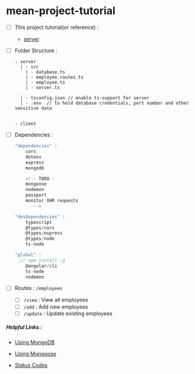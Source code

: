 # mean-project-tutorial

- [ ] This project tutorial(or reference) :

  - [server](./reference/mongoose-tutorial.md)

- [ ] Folder Structure :

  ```
  - server
    | - src
      | - database.ts
      | - employee.routes.ts
      | - employee.ts
      | - server.ts

    | - tsconfig.json // enable ts-support for server
    | - .env  // to hold database credentials, port number and other sensitive data


  - client
  ```

    <!-- 
    | - config
    | - db
    | - lib
    | - public
    | - routes
    | - services
    | - views
   -->

- [ ] Dependencies :

  ```js
  "dependencies" :
      cors
      dotenv
      express
      mongodb

      <!-- TODO :
      mongoose
      nodemon
      passport
      monitor XHR requests
         -->

  "devDependencies" :
      typescript
      @types/cors
      @types/express
      @types/node
      ts-node

  "global" :
    // npm install -g
      @angular/cli
      ts-node
      nodemon
  ```

- [ ] Routes : `/employees`
  - [ ] `/view` : View all employees
  - [ ] `/add` : Add new employees
  - [ ] `/update` : Update existing employees

##### Helpful Links :

- [Using MongoDB](https://www.mongodb.com/languages/mean-stack-tutorial)

- [Using Mongoose](https://www.youtube.com/watch?v=72_5_YuDCNA)

- [Status Codes](https://umbraco.com/knowledge-base/http-status-codes/)
